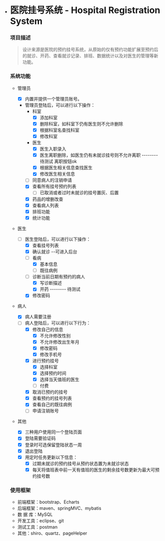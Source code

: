 - # 医院挂号系统 - Hospital Registration System

  ### 项目描述

  > 设计来源是医院的预约挂号系统，从原始的仅有预约功能扩展至预约后的就诊、开药、查看就诊记录、排班、数据统计以及对医生的管理等新功能。

  ### 系统功能

  - 管理员

      - [x] 内置并提供一个管理员账号。
      - 管理员登陆后，可以进行以下操作：
         - 科室
            - [x] 添加科室
            - [x] 删除科室，如科室下仍有医生则不允许删除
            - [x] 根据科室名查找科室
            - [x] 修改科室
         - 医生
           - [x] 医生入职录入 
            - [x] 医生离职删除，如医生仍有未就诊挂号则不允许离职  -------- 待测试  离职按钮ok
            - [x] 根据医生相关信息查找医生 
            - [x] 修改医生相关信息
         - [ ] 同意病人的注销申请
         - [x] 查看所有挂号预约列表
            - [ ] 已取消或者过时未就诊的挂号置灰、后置
         - [x] 药品的增删改查
         - [x] 查看病人列表
         - [x] 排班功能
         - [x] 统计功能

  - 医生

      - [ ] 医生登陆后，可以进行以下操作：
      	 - [x] 查看挂号列表
         - [x] 确认就诊 --可进入后台
         - [ ] 看病
            - [x] 基本信息
            - [ ] 既往病例
         - [ ] 诊断当前日期有预约的病人
            - [x] 写诊断描述
            - [x] 开药  -------- 待测试
         - [x] 修改密码 

  - 病人

      - [x] 病人需要注册
      - [ ] 病人登陆后，可以进行以下行为：
         - [x] 修改自己的信息
            - [x] 不允许修改性别
            - [x] 不允许修改出生年月
            - [x] 修改密码
            - [x] 修改手机号
         - [x] 进行预约挂号
            - [x] 选择科室
            - [x] 选择预约时间
            - [x] 选择当天值班的医生
            - [ ] 付费
         - [x] 取消已预约的挂号
         - [x] 查看预约的挂号列表
         - [x] 查看自己的既往病例
         - [ ] 申请注销账号

  - 其他

      - [x] 三种用户使用同一个登陆页面
      - [x] 登陆需要验证码
      - [x] 登录时可选保留登陆状态一周
      - [x] 退出登陆
      - [x] 用定时任务更新以下信息：
         - [x] 过期未就诊的预约挂号从预约状态置为未就诊状态
         - [x] 每天将值班表中前一天有值班的医生的剩余挂号数更新为最大可预约挂号数

  ### 使用框架

  - 前端框架：bootstrap、Echarts
  - 后端框架：maven、springMVC、mybatis
  - 数 据 库：MySQL
  - 开发工具：eclipse、git
  - 测试工具：postman
  - 其他：shiro、quartz、pageHelper